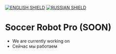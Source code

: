 [![ENGLISH SHIELD](https://img.shields.io/badge/-English-08f?style=flat-square)](https://github.com/UBER-BLACK/SoccerRobotsPro)
[![RUSSIAN SHIELD](https://img.shields.io/badge/-Русский-444?style=flat-square)](https://github.com/UBER-BLACK/SoccerRobotsPro/blob/main/RU_README.md)
# Soccer Robot Pro (SOON)
- We are currently working on 
- Сейчас мы работаем
